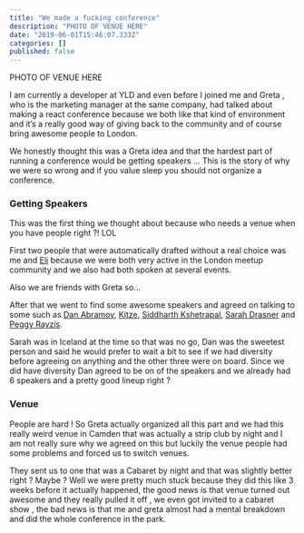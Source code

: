 ```yaml
---
title: "We made a fucking conference"
description: "PHOTO OF VENUE HERE"
date: "2019-06-01T15:46:07.333Z"
categories: []
published: false
---
```


PHOTO OF VENUE HERE

I am currently a developer at YLD and even before I joined me and Greta , who is the marketing manager at the same company, had talked about making a react conference because we both like that kind of environment and it’s a really good way of giving back to the community and of course bring awesome people to London.

We honestly thought this was a Greta idea and that the hardest part of running a conference would be getting speakers … This is the story of why we were so wrong and if you value sleep you should not organize a conference.

### Getting Speakers

  

This was the first thing we thought about because who needs a venue when you have people right ?! LOL

First two people that were automatically drafted without a real choice was me and [Eli](https://twitter.com/elibelly) because we were both very active in the London meetup community and we also had both spoken at several events.

Also we are friends with Greta so…

After that we went to find some awesome speakers and agreed on talking to some such as [Dan Abramov](https://twitter.com/dan_abramov), [Kitze](https://twitter.com/thekitze), [Siddharth Kshetrapal](https://twitter.com/siddharthkp), [Sarah Drasner](http://twitter.com/sarah_edo) and [Peggy Rayzis](https://twitter.com/peggyrayzis).

Sarah was in Iceland at the time so that was no go, Dan was the sweetest person and said he would prefer to wait a bit to see if we had diversity before agreeing on anything and the other three were on board. Since we did have diversity Dan agreed to be on of the speakers and we already had 6 speakers and a pretty good lineup right ?

### Venue

  

People are hard ! So Greta actually organized all this part and we had this really weird venue in Camden that was actually a strip club by night and I am not really sure why we agreed on this but luckily the venue people had some problems and forced us to switch venues.

They sent us to one that was a Cabaret by night and that was slightly better right ? Maybe ? Well we were pretty much stuck because they did this like 3 weeks before it actually happened, the good news is that venue turned out awesome and they really pulled it off , we even got invited to a cabaret show , the bad news is that me and greta almost had a mental breakdown and did the whole conference in the park.